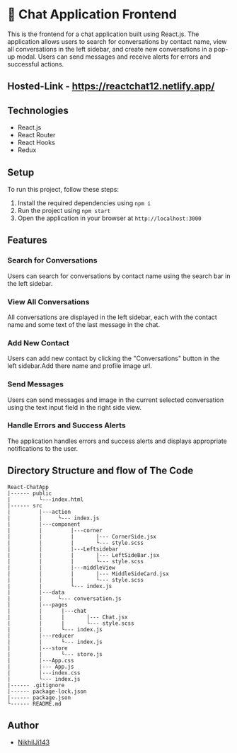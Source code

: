 # 💬 Chat Application Frontend

This is the frontend for a chat application built using React.js. The application allows users to search for conversations by contact name, view all conversations in the left sidebar, and create new conversations in a pop-up modal. Users can send messages and receive alerts for errors and successful actions.

## Hosted-Link - https://reactchat12.netlify.app/

## Technologies

- React.js
- React Router
- React Hooks
- Redux

## Setup

To run this project, follow these steps:

1. Install the required dependencies using `npm i`
2. Run the project using `npm start`
3. Open the application in your browser at `http://localhost:3000`

## Features

### Search for Conversations

Users can search for conversations by contact name using the search bar in the left sidebar.

### View All Conversations

All conversations are displayed in the left sidebar, each with the contact name and some text of the last message in the chat.

### Add New Contact

Users can add new contact by clicking the "Conversations" button in the left sidebar.Add there name and profile image url.

### Send Messages

Users can send messages and image in the current selected conversation using the text input field in the right side view.

### Handle Errors and Success Alerts

The application handles errors and success alerts and displays appropriate notifications to the user.

## Directory Structure and flow of The Code

    React-ChatApp
    |------ public
    |         └---index.html
    |------ src
    |         |---action
    |         |     └--- index.js
    |         |---component
    |         |         |---corner
    |         |         |       |--- CornerSide.jsx
    |         |         |       └--- style.scss
    |         |         |---Leftsidebar
    |         |         |       |--- LeftSideBar.jsx
    |         |         |       └--- style.scss
    |         |         |---middleView
    |         |         |       |--- MiddleSideCard.jsx
    |         |         |       └--- style.scss 
    |         |         └--- index.js
    |         |---data
    |         |     └--- conversation.js
    |         |---pages
    |         |      |---chat
    |         |      |       |--- Chat.jsx
    |         |      |       └--- style.scss
    |         |      └--- index.js
    |         |---reducer
    |         |      └--- index.js
    |         |---store
    |         |      └--- store.js
    |         |---App.css
    |         |--- App.js
    |         |---index.css
    |         └--- index.js
    |------ .gitignore
    |------ package-lock.json
    |------ package.json
    └------ README.md


## Author

- [NikhilJi143](https://github.com/NikhilJi143)
